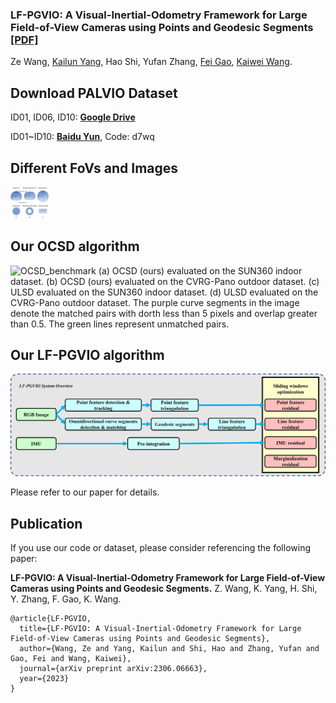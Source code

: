 ### LF-PGVIO: A Visual-Inertial-Odometry Framework for Large Field-of-View Cameras using Points and Geodesic Segments [[PDF]](https://arxiv.org/abs/2306.06663)
Ze Wang, [Kailun Yang](https://yangkailun.com/), Hao Shi, Yufan Zhang, [Fei Gao](http://zju-fast.com/fei-gao/), [Kaiwei Wang](http://wangkaiwei.org/indexeg.html).


## Download PALVIO Dataset
ID01, ID06, ID10: [**Google Drive**](https://drive.google.com/drive/folders/1RdnUtMulDuhWBfAgq_CLp18EgDvTrZ89?usp=sharing)

ID01~ID10: [**Baidu Yun**](https://pan.baidu.com/s/1o6TgcDwfcDIFl6n9dzsysA), Code: d7wq 

## Different FoVs and Images
<img src="figures\All_FoV.png" alt="All_FoV" style="zoom: 6%;" />

## Our OCSD algorithm
<img src="figures\OCSD_benchmark.png" alt="OCSD_benchmark" style="zoom: 100%;" />
(a) OCSD (ours) evaluated on the SUN360 indoor dataset. (b) OCSD (ours) evaluated on the CVRG-Pano outdoor dataset. (c) ULSD evaluated
on the SUN360 indoor dataset. (d) ULSD evaluated on the CVRG-Pano outdoor dataset. The purple curve segments in the image denote the matched
pairs with dorth less than 5 pixels and overlap greater than 0.5. The green lines represent unmatched pairs.

## Our LF-PGVIO algorithm
<img src="figures\LF-PGVIO_flow.png" alt="LF-PGVIO_flow" style="zoom: 100%;" />

Please refer to our paper for details.



## Publication
If you use our code or dataset, please consider referencing the following paper:

**LF-PGVIO: A Visual-Inertial-Odometry Framework for Large Field-of-View Cameras using Points and Geodesic Segments.**
Z. Wang, K. Yang, H. Shi, Y. Zhang, F. Gao, K. Wang. 

```
@article{LF-PGVIO,
  title={LF-PGVIO: A Visual-Inertial-Odometry Framework for Large Field-of-View Cameras using Points and Geodesic Segments},
  author={Wang, Ze and Yang, Kailun and Shi, Hao and Zhang, Yufan and Gao, Fei and Wang, Kaiwei},
  journal={arXiv preprint arXiv:2306.06663},
  year={2023}
}
```
